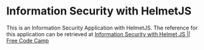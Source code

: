 # Information Security with HelmetJS

This is an Information Security Application with HelmetJS. The reference for this application can be retrieved at [Information Security with Helmet JS || Free Code Camp](https://www.freecodecamp.org/learn/information-security/information-security-with-helmetjs/)
